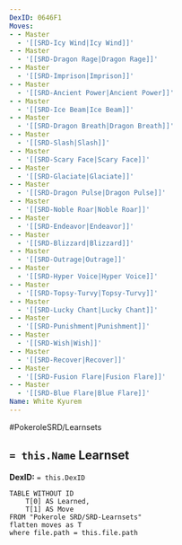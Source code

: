 ```yaml
---
DexID: 0646F1
Moves:
- - Master
  - '[[SRD-Icy Wind|Icy Wind]]'
- - Master
  - '[[SRD-Dragon Rage|Dragon Rage]]'
- - Master
  - '[[SRD-Imprison|Imprison]]'
- - Master
  - '[[SRD-Ancient Power|Ancient Power]]'
- - Master
  - '[[SRD-Ice Beam|Ice Beam]]'
- - Master
  - '[[SRD-Dragon Breath|Dragon Breath]]'
- - Master
  - '[[SRD-Slash|Slash]]'
- - Master
  - '[[SRD-Scary Face|Scary Face]]'
- - Master
  - '[[SRD-Glaciate|Glaciate]]'
- - Master
  - '[[SRD-Dragon Pulse|Dragon Pulse]]'
- - Master
  - '[[SRD-Noble Roar|Noble Roar]]'
- - Master
  - '[[SRD-Endeavor|Endeavor]]'
- - Master
  - '[[SRD-Blizzard|Blizzard]]'
- - Master
  - '[[SRD-Outrage|Outrage]]'
- - Master
  - '[[SRD-Hyper Voice|Hyper Voice]]'
- - Master
  - '[[SRD-Topsy-Turvy|Topsy-Turvy]]'
- - Master
  - '[[SRD-Lucky Chant|Lucky Chant]]'
- - Master
  - '[[SRD-Punishment|Punishment]]'
- - Master
  - '[[SRD-Wish|Wish]]'
- - Master
  - '[[SRD-Recover|Recover]]'
- - Master
  - '[[SRD-Fusion Flare|Fusion Flare]]'
- - Master
  - '[[SRD-Blue Flare|Blue Flare]]'
Name: White Kyurem
---
```


#PokeroleSRD/Learnsets

## `= this.Name` Learnset

**DexID:** `= this.DexID`

```dataview
TABLE WITHOUT ID
    T[0] AS Learned,
    T[1] AS Move
FROM "Pokerole SRD/SRD-Learnsets"
flatten moves as T
where file.path = this.file.path
```
